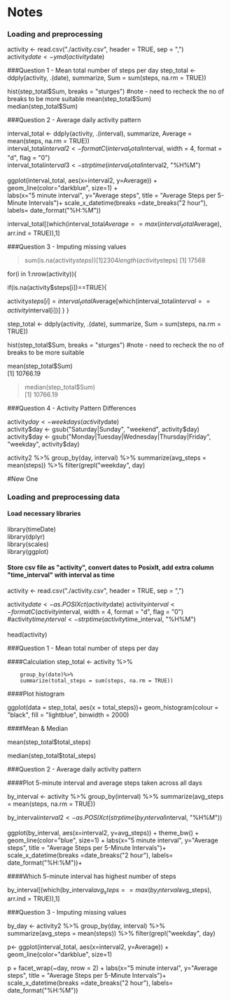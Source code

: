 # Notes
### Loading and preprocessing

 activity <- read.csv("./activity.csv", header = TRUE, sep = ",")  
 activity$date <- ymd(activity$date)  
 
 ###Question 1  - Mean total number of steps per day
step_total <-  ddply(activity, .(date), summarize, Sum = sum(steps, na.rm = TRUE))  
 
 hist(step_total$Sum, breaks = "sturges") #note - need to recheck the no of breaks to be more suitable  
 mean(step_total$Sum)  
 median(step_total$Sum)  


   
###Question 2  - Average daily activity pattern

interval_total <- ddply(activity, .(interval), summarize, Average = mean(steps, na.rm = TRUE))  
interval_total$interval2 <- formatC(interval_total$interval, width = 4, format = "d", flag = "0")  
 interval_total$interval3 <- strptime(interval_total$interval2, "%H%M")  
 
 ggplot(interval_total, aes(x=interval2, y=Average)) +   
        geom_line(color="darkblue", size=1) +  
labs(x="5 minute interval", y="Average steps", title = "Average Steps per 5-Minute Intervals")+
scale_x_datetime(breaks =date_breaks("2 hour"), labels= date_format("%H:%M"))

interval_total[(which(interval_total$Average == max(interval_total$Average), arr.ind = TRUE)),1]


###Question 3  - Imputing missing values
> sum(is.na(activity$steps))
[1] 2304
> length(activity$steps)
[1] 17568



for(i in 1:nrow(activity)){

if(is.na(activity$steps[i])==TRUE){

activity$steps[i]=interval_total$Average[which(interval_total$interval==activity$interval[i])]
}
}


step_total <-  ddply(activity, .(date), summarize, Sum = sum(steps, na.rm = TRUE))  

hist(step_total$Sum, breaks = "sturges") #note - need to recheck the no of breaks to be more suitable 


mean(step_total$Sum)  
[1] 10766.19
>  median(step_total$Sum)  
[1] 10766.19

###Question 4  - Activity Pattern Differences  

activity$day <- weekdays(activity$date)   
activity$day <- gsub("Saturday|Sunday", "weekend", activity$day)  
activity$day <- gsub("Monday|Tuesday|Wednesday|Thursday|Friday", "weekday", activity$day)  

activity2 %>%
	group_by(day, interval) %>%
	summarize(avg_steps = mean(steps)) %>%
	filter(grepl("weekday", day)



#New One

### Loading and preprocessing data

#### Load necessary libraries 

library(timeDate)  
library(dplyr)  
library(scales)  
library(ggplot)  

#### Store csv file as "activity", convert dates to Posixlt, add extra column "time_interval" with interval as time


activity <- read.csv("./activity.csv", header = TRUE, sep = ",")  
  
activity$date <- as.POSIXct(activity$date) 
activity$interval <- formatC(activity$interval, width = 4, format = "d", flag = "0")  
#activity$time_interval <- strptime(activity$time_interval, "%H%M")     

head(activity)


###Question 1  - Mean total number of steps per day  

####Calculation
step_total <- activity %>% 

		group_by(date)%>%
		summarize(total_steps = sum(steps, na.rm = TRUE))

####Plot histogram


ggplot(data = step_total, aes(x = total_steps))+
	geom_histogram(colour = "black", fill = "lightblue", binwidth = 2000)


####Mean & Median

mean(step_total$total_steps)  
 
median(step_total$total_steps)   

  

###Question 2  - Average daily activity pattern

####Plot 5-minute interval and average steps taken across all days



by_interval <- activity %>%
	       group_by(interval) %>%
	       summarize(avg_steps = mean(steps, na.rm = TRUE))


 by_interval$interval2 <- as.POSIXct(strptime(by_interval$interval, "%H%M"))


ggplot(by_interval, aes(x=interval2, y=avg_steps)) + theme_bw() + geom_line(color="blue", size=1) +
labs(x="5 minute interval", y="Average steps", title = "Average Steps per 5-Minute Intervals")+
scale_x_datetime(breaks =date_breaks("2 hour"), labels= date_format("%H:%M"))+


####Which 5-minute interval has highest number of steps

by_interval[(which(by_interval$avg_steps == max(by_interval$avg_steps), arr.ind = TRUE)),1]



###Question 3  - Imputing missing values
  




by_day <- activity2 %>%
	group_by(day, interval) %>%
	summarize(avg_steps = mean(steps)) %>%
	filter(grepl("weekday", day)



p<- ggplot(interval_total, aes(x=interval2, y=Average)) + geom_line(color="darkblue", size=1) 



p + facet_wrap(~day, nrow = 2) + 
labs(x="5 minute interval", y="Average steps", title = "Average Steps per 5-Minute Intervals")+
scale_x_datetime(breaks =date_breaks("2 hour"), labels= date_format("%H:%M"))







 
